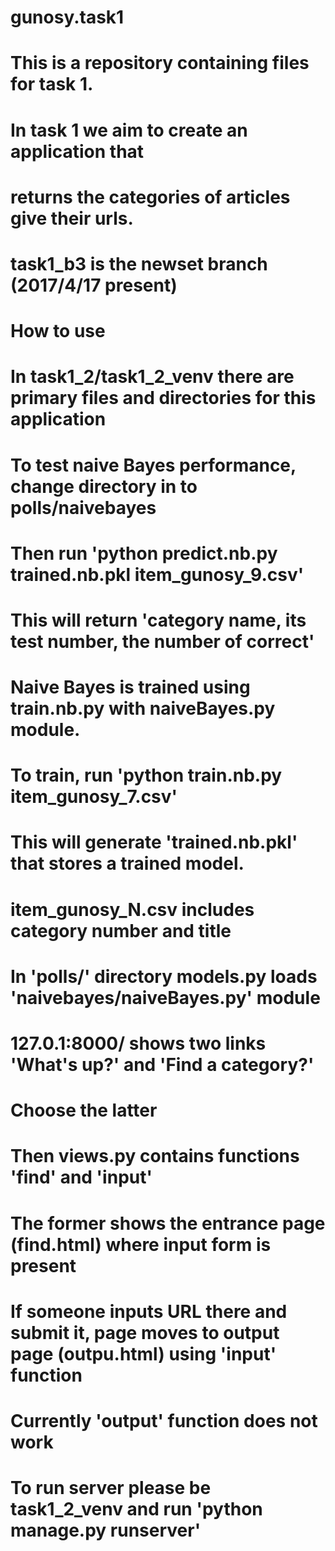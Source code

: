 # gunosy.task1

# This is a repository containing files for task 1.
# In task 1 we aim to create an application that
# returns the categories of articles give their urls.
# 
# task1_b3 is the newset branch (2017/4/17 present)
#
# How to use
# In task1_2/task1_2_venv there are primary files and directories for this application
#
# To test naive Bayes performance, change directory in to polls/naivebayes
# Then run 'python predict.nb.py trained.nb.pkl item_gunosy_9.csv'
# This will return 'category name, its test number, the number of correct'
#
# Naive Bayes is trained using train.nb.py with naiveBayes.py module.
# To train, run 'python train.nb.py item_gunosy_7.csv'
# This will generate 'trained.nb.pkl' that stores a trained model.
#
# item_gunosy_N.csv includes category number and title
# 
# In 'polls/' directory models.py loads 'naivebayes/naiveBayes.py' module
# 127.0.1:8000/ shows two links 'What's up?' and 'Find a category?'
# Choose the latter
# Then views.py contains functions 'find' and 'input'
# The former shows the entrance page (find.html) where input form is present
# If someone inputs URL there and submit it, page moves to output page (outpu.html) using 'input' function
# Currently 'output' function does not work 
#
# To run server please be task1_2_venv and run 'python manage.py runserver'
#
